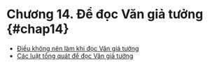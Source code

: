 
# Chương 14. Để đọc Văn giả tưởng {#chap14}

* [Điều không nên làm khi đọc Văn giả tưởng](ch14-1.md)
* [Các luật tổng quát để đọc Văn giả tưởng](ch14-2.md)

